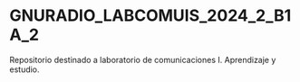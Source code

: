 # GNURADIO_LABCOMUIS_2024_2_B1A_2
Repositorio destinado a laboratorio de comunicaciones I. Aprendizaje y estudio.
